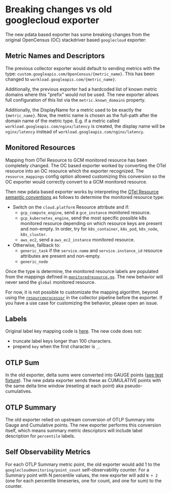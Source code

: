 # Breaking changes vs old googlecloud exporter

The new pdata based exporter has some breaking changes from the original OpenCensus (OC)
stackdriver based `googlecloud` exporter:

## Metric Names and Descriptors

The previous collector exporter would default to sending metrics with the type:
`custom.googleapis.com/OpenCensus/{metric_name}`.  This has been changed to
`workload.googleapis.com/{metric_name}`.

Additionally, the previous exporter had a hardcoded list of known metric domains
where this "prefix" would not be used. The new exporter allows full configuration
of this list via the `metric.known_domains` property.

Additionally, the DisplayName for a metric used to be exactly the
`{metric_name}`. Now, the metric name is chosen as the full-path after the
domain name of the metric type.  E.g. if a metric called
`workload.googleapis.com/nginx/latency` is created, the display name will
be `nginx/latency` instead of `workload.googleapis.com/nginx/latency`.

## Monitored Resources

Mapping from OTel Resource to GCM monitored resource has been completely changed. The OC based
exporter worked by converting the OTel resource into an OC resource which the exporter
recognized. The `resource_mappings` config option allowed customizing this conversion so the OC
exporter would correctly convert to a GCM monitored resource.

Then new pdata based exporter works by interpreting the [OTel Resource semantic
conventions](https://github.com/open-telemetry/opentelemetry-specification/blob/main/specification/resource/semantic_conventions/README.md)
as follows to determine the monitored resource type:

- Switch on the `cloud.platform` Resource attribute and if:
  - `gcp_compute_engine`, send a `gce_instance` monitored resource.
  - `gcp_kubernetes_engine`, send the most specific possible k8s monitored resource depending
  on which resource keys are present and non-empty. In order, try for `k8s_container`,
  `k8s_pod`, `k8s_node`, `k8s_cluster`.
  - `aws_ec2`, send a `aws_ec2_instance` monitored resource.
- Otherwise, fallback to:
  - `generic_task` if the `service.name` and `service.instance_id` resource attributes are
  present and non-empty.
  - `generic_node`

Once the type is determine, the monitored resource labels are populated from the mappings
defined in [`monitoredresource.go`](monitoredresource.go#L51). The new behavior will never send the
`global` monitored resource.

For now, it is not possible to customizate the mapping algorithm, beyond using the
[`resourceprocessor`](https://github.com/open-telemetry/opentelemetry-collector-contrib/tree/main/processor/resourceprocessor)
in the collector pipeline before the exporter. If you have a use case for customizing the
behavior, please open an issue.

## Labels

Original label key mapping code is
[here](https://github.com/census-ecosystem/opencensus-go-exporter-stackdriver/blob/42e7e58efdb937e8477f827d3fba022212335dbc/sanitize.go#L26).
The new code does not:

- truncate label keys longer than 100 characters.
- prepend `key` when the first character is `_`.

## OTLP Sum

In the old exporter, delta sums were converted into GAUGE points ([see test
fixture](https://github.com/GoogleCloudPlatform/opentelemetry-operations-go/blob/9bc1f49ebe000b0b3b1aa5b7f201e7996effdcd8/exporter/collector/testdata/fixtures/delta_counter_metrics_expect.json#L15)).
The new pdata exporter sends these as CUMULATIVE points with the same delta time window
(reseting at each point) aka pseudo-cumulatives.

## OTLP Summary

The old exporter relied on upstream conversion of OTLP Summary into Gauge and
Cumulative points.  The new exporter performs this conversion itself, which
means summary metric descriptors will include label description for `percentile`
labels.

## Self Observability Metrics

For each OTLP Summary metric point, the old exporter would add 1 to the
`googlecloudmonitoring/point_count` self-observability counter. For a Summary point with N
percentile values, the new exporter will add `N + 2` (one for each percentile timeseries, one
for count, and one for sum) to the counter.
